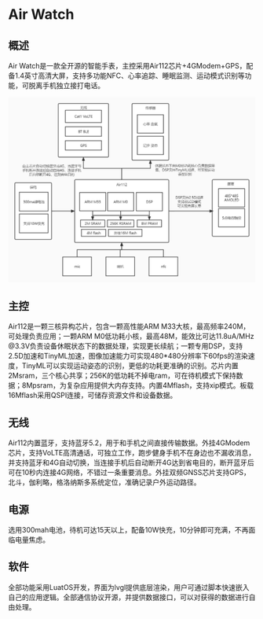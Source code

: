 # Air Watch

## 概述

Air Watch是一款全开源的智能手表，主控采用Air112芯片+4GModem+GPS，配备1.4英寸高清大屏，支持多功能NFC、心率追踪、睡眠监测、运动模式识别等功能，可脱离手机独立接打电话。

![](AirWatch.jpg)

## 主控

Air112是一颗三核异构芯片，包含一颗高性能ARM M33大核，最高频率240M，可处理负责应用；一颗ARM M0低功耗小核，最高48M，能效比可达11.8uA/MHz @3.3V负责设备休眠状态下的数据处理，实现更长续航；一颗专用DSP，支持2.5D加速和TinyML加速，图像加速能力可实现480*480分辨率下60fps的渲染速度，TinyML可以实现运动姿态的识别，更低的功耗更准确的识别。芯片内置2Msram，三个核心共享；256K的低功耗不掉电ram，可在待机模式下保持数据；8Mpsram，为复杂应用提供大内存支持。内置4Mflash，支持xip模式。板载16Mflash采用QSPI连接，可储存资源文件和设备数据。

## 无线

Air112内置蓝牙，支持蓝牙5.2，用于和手机之间直接传输数据。外挂4GModem芯片，支持VoLTE高清通话，可独立工作，跑步健身手机不在身边也不漏收消息，并支持蓝牙和4G自动切换，当连接手机后自动断开4G达到省电目的，断开蓝牙后可在10秒内连接4G网络，不错过一条重要消息。外挂双频GNSS芯片支持GPS，北斗，伽利略，格洛纳斯多系统定位，准确记录户外运动路径。

## 电源

选用300mah电池，待机可达15天以上，配备10W快充，10分钟即可充满，不再面临电量焦虑。

## 软件

全部功能采用LuatOS开发，界面为lvgl提供底层渲染，用户可通过脚本快速嵌入自己的应用逻辑。全部通信协议开源，并提供数据接口，可以对获得的数据进行自由处理。